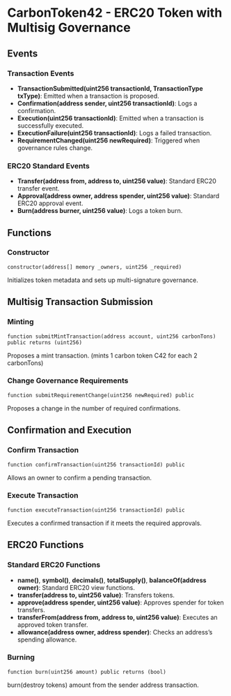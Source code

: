 # CarbonToken42 - ERC20 Token with Multisig Governance

## Events

### Transaction Events
- **TransactionSubmitted(uint256 transactionId, TransactionType txType)**: Emitted when a transaction is proposed.
- **Confirmation(address sender, uint256 transactionId)**: Logs a confirmation.
- **Execution(uint256 transactionId)**: Emitted when a transaction is successfully executed.
- **ExecutionFailure(uint256 transactionId)**: Logs a failed transaction.
- **RequirementChanged(uint256 newRequired)**: Triggered when governance rules change.

### ERC20 Standard Events
- **Transfer(address from, address to, uint256 value)**: Standard ERC20 transfer event.
- **Approval(address owner, address spender, uint256 value)**: Standard ERC20 approval event.
- **Burn(address burner, uint256 value)**: Logs a token burn.

## Functions

### Constructor
```solidity
constructor(address[] memory _owners, uint256 _required)
```
Initializes token metadata and sets up multi-signature governance.

## Multisig Transaction Submission

### Minting
```solidity
function submitMintTransaction(address account, uint256 carbonTons) public returns (uint256)
```
Proposes a mint transaction. (mints 1 carbon token C42 for each 2 carbonTons)

### Change Governance Requirements
```solidity
function submitRequirementChange(uint256 newRequired) public
```
Proposes a change in the number of required confirmations.

## Confirmation and Execution

### Confirm Transaction
```solidity
function confirmTransaction(uint256 transactionId) public
```
Allows an owner to confirm a pending transaction.

### Execute Transaction
```solidity
function executeTransaction(uint256 transactionId) public
```
Executes a confirmed transaction if it meets the required approvals.

## ERC20 Functions

### Standard ERC20 Functions
- **name()**, **symbol()**, **decimals()**, **totalSupply()**, **balanceOf(address owner)**: Standard ERC20 view functions.
- **transfer(address to, uint256 value)**: Transfers tokens.
- **approve(address spender, uint256 value)**: Approves spender for token transfers.
- **transferFrom(address from, address to, uint256 value)**: Executes an approved token transfer.
- **allowance(address owner, address spender)**: Checks an address’s spending allowance.

### Burning
```solidity
function burn(uint256 amount) public returns (bool)
```
burn(destroy tokens) amount from the sender address transaction.